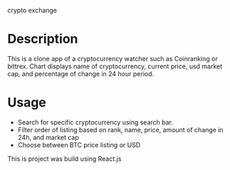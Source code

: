 crypto exchange
# Description
This is a clone app of a cryptocurrency watcher such as Coinranking or bittrex.
Chart displays name of cryptocurrency, current price, usd market cap, and percentage of change in 24 hour period.

# Usage
* Search for specific cryptocurrency using search bar.
* Filter order of listing based on rank, name, price, amount of change in 24h, and market cap
* Choose between BTC price listing or USD

This is project was build using React.js

